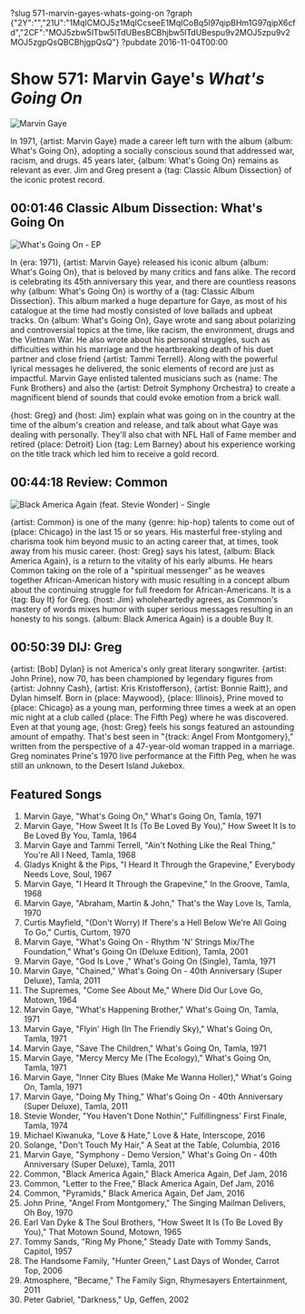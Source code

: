 ?slug 571-marvin-gayes-whats-going-on
?graph {"2Y":"","21U":"1MqICMOJ5z1MqICcseeE1MqICoBq5l97qipBHm1G97qipX6cfd","2CF":"MOJ5zbw5lTbw5lTdUBesBCBhjbw5lTdUBespu9v2MOJ5zpu9v2MOJ5zgpQsQBCBhjgpQsQ"}
?pubdate 2016-11-04T00:00

# Show 571: Marvin Gaye's *What's Going On*

![Marvin Gaye](https://static.soundopinions.org/images/2016/whatsgoingon_web.jpg)

In 1971, {artist: Marvin Gaye} made a career left turn with the album {album: What's Going On}, adopting a socially conscious sound that addressed war, racism, and drugs. 45 years later, {album: What's Going On} remains as relevant as ever. Jim and Greg present a {tag: Classic Album Dissection} of the iconic protest record.


## 00:01:46 Classic Album Dissection: What's Going On
![What's Going On - EP](https://static.soundopinions.org/assets/571/2Y0.jpg)

In {era: 1971}, {artist: Marvin Gaye} released his iconic album {album: What's Going On}, that is beloved by many critics and fans alike. The record is celebrating its 45th anniversary this year, and there are countless reasons why {album: What's Going On} is worthy of a {tag: Classic Album Dissection}. This album marked a huge departure for Gaye, as most of his catalogue at the time had mostly consisted of love ballads and upbeat tracks. On {album: What's Going On}, Gaye wrote and sang about polarizing and controversial topics at the time, like racism, the environment, drugs and the Vietnam War. He also wrote about his personal struggles, such as difficulties within his marriage and the heartbreaking death of his duet partner and close friend {artist: Tammi Terrell}. Along with the powerful lyrical messages he delivered, the sonic elements of record are just as impactful. Marvin Gaye enlisted talented musicians such as {name: The Funk Brothers} and also the {artist: Detroit Symphony Orchestra} to create a magnificent blend of sounds that could evoke emotion from a brick wall. 

{host: Greg} and {host: Jim} explain what was going on in the country at the time of the album's creation and release, and talk about what Gaye was dealing with personally. They'll also chat with NFL Hall of Fame member and retired {place: Detroit} Lion {tag: Lem Barney} about his experience working on the title track which led him to receive a gold record.




## 00:44:18 Review: Common
![Black America Again (feat. Stevie Wonder) - Single](https://static.soundopinions.org/assets/571/21U0.jpg)

  {artist: Common} is one of the many {genre: hip-hop} talents to come out of {place: Chicago} in the last 15 or so years. His masterful free-styling and charisma took him beyond music to an acting career that, at times, took away from his music career. {host: Greg} says his latest, {album: Black America Again}, is a return to the vitality of his early albums. He hears Common taking on the role of a "spiritual messenger" as he weaves together African-American history with music resulting in a concept album about the continuing struggle for full freedom for African-Americans. It is a {tag: Buy It} for Greg. {host: Jim} wholeheartedly agrees, as Common's mastery of words mixes humor with super serious messages resulting in an honesty to his songs. {album: Black America Again} is a double Buy It. 


## 00:50:39 DIJ: Greg
{artist: [Bob] Dylan} is not America's only great literary songwriter. {artist: John Prine}, now 70, has been championed by legendary figures from {artist: Johnny Cash}, {artist: Kris Kristofferson}, {artist: Bonnie Raitt}, and Dylan himself. Born in {place: Maywood}, {place: Illinois}, Prine moved to {place: Chicago} as a young man, performing three times a week at an open mic night at a club called {place: The Fifth Peg} where he was discovered. Even at that young age, {host: Greg} feels his songs featured an astounding amount of empathy. That's best seen in "{track: Angel From Montgomery}," written from the perspective of a 47-year-old woman trapped in a marriage. Greg nominates Prine's 1970 live performance at the Fifth Peg, when he was still an unknown, to the Desert Island Jukebox.

## Featured Songs
1. Marvin Gaye, "What's Going On," What's Going On, Tamla, 1971
1. Marvin Gaye, "How Sweet It Is (To Be Loved By You)," How Sweet It Is to Be Loved By You, Tamla, 1964
1. Marvin Gaye and Tammi Terrell, "Ain't Nothing Like the Real Thing," You're All I Need, Tamla, 1968
1. Gladys Knight & the Pips, "I Heard It Through the Grapevine," Everybody Needs Love, Soul, 1967
1. Marvin Gaye, "I Heard It Through the Grapevine," In the Groove, Tamla, 1968
1. Marvin Gaye, "Abraham, Martin & John," That's the Way Love Is, Tamla, 1970
1. Curtis Mayfield, "(Don't Worry) If There's a Hell Below We're All Going To Go," Curtis, Curtom, 1970
1. Marvin Gaye, "What's Going On - Rhythm 'N' Strings Mix/The Foundation," What's Going On (Deluxe Edition), Tamla, 2001
1. Marvin Gaye, "God Is Love ," What's Going On (Single), Tamla, 1971
1. Marvin Gaye, "Chained," What's Going On - 40th Anniversary (Super Deluxe), Tamla, 2011
1. The Supremes, "Come See About Me," Where Did Our Love Go, Motown, 1964
1. Marvin Gaye, "What's Happening Brother," What's Going On, Tamla, 1971
1. Marvin Gaye, "Flyin' High (In The Friendly Sky)," What's Going On, Tamla, 1971
1. Marvin Gaye, "Save The Children," What's Going On, Tamla, 1971
1. Marvin Gaye, "Mercy Mercy Me (The Ecology)," What's Going On, Tamla, 1971
1. Marvin Gaye, "Inner City Blues (Make Me Wanna Holler)," What's Going On, Tamla, 1971
1. Marvin Gaye, "Doing My Thing," What's Going On - 40th Anniversary (Super Deluxe), Tamla, 2011
1. Stevie Wonder, "You Haven't Done Nothin'," Fulfillingness' First Finale, Tamla, 1974
1. Michael Kiwanuka, "Love & Hate," Love & Hate, Interscope, 2016
1. Solange, "Don't Touch My Hair," A Seat at the Table, Columbia, 2016
1. Marvin Gaye, "Symphony - Demo Version," What's Going On - 40th Anniversary (Super Deluxe), Tamla, 2011
1. Common, "Black America Again," Black America Again, Def Jam, 2016
1. Common, "Letter to the Free," Black America Again, Def Jam, 2016
1. Common, "Pyramids," Black America Again, Def Jam, 2016
1. John Prine, "Angel From Montgomery," The Singing Mailman Delivers, Oh Boy, 1970
1. Earl Van Dyke & The Soul Brothers, "How Sweet It Is (To Be Loved By You)," That Motown Sound, Motown, 1965
1. Tommy Sands, "Ring My Phone," Steady Date with Tommy Sands, Capitol, 1957
1. The Handsome Family, "Hunter Green," Last Days of Wonder, Carrot Top, 2006
1. Atmosphere, "Became," The Family Sign, Rhymesayers Entertainment, 2011
1. Peter Gabriel, "Darkness," Up, Geffen, 2002